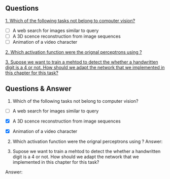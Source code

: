 ## Questions ##
[1. Which of the following tasks not belong to computer vision?]()
- [ ] A web search for images similar to query
- [ ] A 3D scence reconstruction from image sequences 
- [ ] Animation of a video character 

[2. Which activation function were the orignal perceptrons using ?]()

[3. Supose we want to train a mehtod to detect the whether a handwritten digit is a 4 or not. How should we adapt the network that we implemented in this chapter for this task?]()

## Questions & Answer ##
1. Which of the following tasks not belong to computer vision?
- [ ] A web search for images similar to query
- [x] A 3D scence reconstruction from image sequences 
- [x] Animation of a video character 


2. Which activation function were the orignal perceptrons using ?
Answer:

3. Supose we want to train a mehtod to detect the whether a handwritten digit is a 4 or not. How should we adapt the network that we implemented in this chapter for this task?

Answer:


